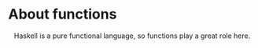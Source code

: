 About functions
===============

<p align="center">Haskell is a pure functional language, so functions play a great role here.</p>


